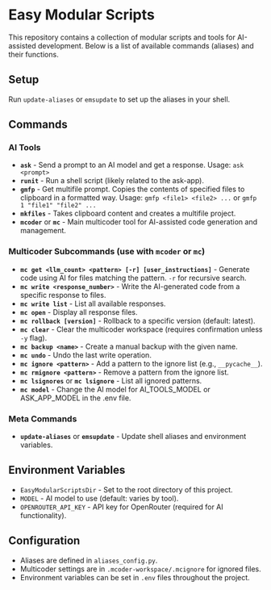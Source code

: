 
# Easy Modular Scripts

This repository contains a collection of modular scripts and tools for AI-assisted development. Below is a list of available commands (aliases) and their functions.

## Setup
Run `update-aliases` or `emsupdate` to set up the aliases in your shell.

## Commands

### AI Tools
- **`ask`** - Send a prompt to an AI model and get a response. Usage: `ask <prompt>`
- **`runit`** - Run a shell script (likely related to the ask-app).
- **`gmfp`** - Get multifile prompt. Copies the contents of specified files to clipboard in a formatted way. Usage: `gmfp <file1> <file2> ...` or `gmfp 1 "file1" "file2" ...`
- **`mkfiles`** - Takes clipboard content and creates a multifile project.
- **`mcoder`** or **`mc`** - Main multicoder tool for AI-assisted code generation and management.

### Multicoder Subcommands (use with `mcoder` or `mc`)
- **`mc get <llm_count> <pattern> [-r] [user_instructions]`** - Generate code using AI for files matching the pattern. `-r` for recursive search.
- **`mc write <response_number>`** - Write the AI-generated code from a specific response to files.
- **`mc write list`** - List all available responses.
- **`mc open`** - Display all response files.
- **`mc rollback [version]`** - Rollback to a specific version (default: latest).
- **`mc clear`** - Clear the multicoder workspace (requires confirmation unless `-y` flag).
- **`mc backup <name>`** - Create a manual backup with the given name.
- **`mc undo`** - Undo the last write operation.
- **`mc ignore <pattern>`** - Add a pattern to the ignore list (e.g., `__pycache__`).
- **`mc rmignore <pattern>`** - Remove a pattern from the ignore list.
- **`mc lsignores`** or **`mc lsignore`** - List all ignored patterns.
- **`mc model`** - Change the AI model for AI_TOOLS_MODEL or ASK_APP_MODEL in the .env file.

### Meta Commands
- **`update-aliases`** or **`emsupdate`** - Update shell aliases and environment variables.

## Environment Variables
- `EasyModularScriptsDir` - Set to the root directory of this project.
- `MODEL` - AI model to use (default: varies by tool).
- `OPENROUTER_API_KEY` - API key for OpenRouter (required for AI functionality).

## Configuration
- Aliases are defined in `aliases_config.py`.
- Multicoder settings are in `.mcoder-workspace/.mcignore` for ignored files.
- Environment variables can be set in `.env` files throughout the project.
